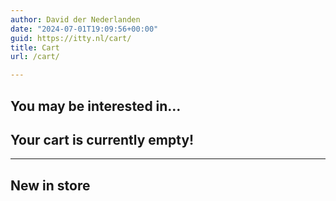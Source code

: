 ```yaml
---
author: David der Nederlanden
date: "2024-07-01T19:09:56+00:00"
guid: https://itty.nl/cart/
title: Cart
url: /cart/

---
```

## You may be interested in…

## Your cart is currently empty!

* * *

## New in store
